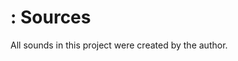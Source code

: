 <html>
  <body>
    <h1>: Sources </h1>
      <p> All sounds in this project were created by the author. </p>
  </body>
</html>
